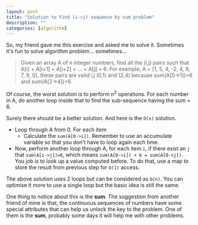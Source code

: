 ```yaml
---
layout: post
title: "Solution to Find (i->j) sequence by sum problem"
description: ""
categories: [algorithm]
---
```


So, my friend gave me this exercise and asked me to solve it. Sometimes it's fun to solve algorithm problem... sometimes...

> Given an array A of n integer numbers, find all the (i,j) pairs such that A[i] + A[i+1] + A[i+2] + ... + A[j] = 6. For example, A = [1, 5, 4, -2, 4, 8, 7, 9, 0], these pairs are valid i,j (0,1) and (2,4) because sum(A[0->1])=6 and sum(A[2->4])=6

Of course, the worst solution is to perform n<sup>2</sup> operations. For each number in A, do another loop inside that to find the sub-sequence having the sum = 6.

Surely there should be a better solution. And here is the `O(n)` solution.

<!-- more -->

- Loop through A from 0. For each item
  - Calculate the `sum(A[0->i])`. Remember to use an accumulate variable so that you don't have to loop again each time.
- Now, perform another loop through A, for each item `i`, if there exist an `j` that `sum(A[i->j])=6`, which means `sum(A[0->i]) + 6 = sum(A[0->j])`. You job is to look up a value computed before. To do that, use a map to store the result from previous step for `O(1)` access.

The above solution uses 2 loops but can be considered as `O(n)`. You can optimise it more to use a single loop but the basic idea is still the same.

One thing to notice about this is the **sum**. The suggestion from another friend of mine is that, the continuous sequences of numbers have some special attributes that can help us unlock the key to the problem. One of them is the **sum**, probably some days it will help me with other problems.
